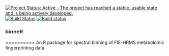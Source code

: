 [![Project Status: Active - The project has reached a stable, usable state and is being actively developed.](http://www.repostatus.org/badges/0.1.0/active.svg)](http://www.repostatus.org/#active) [![Build Status](https://travis-ci.org/jasenfinch/binneR.svg)](https://travis-ci.org/jasenfinch/OrbiFIEproc) [![Build status](https://ci.appveyor.com/api/projects/status/qgbik806tnd6v1up/branch/master?svg=true)](https://ci.appveyor.com/project/jasenfinch/binner/branch/master)

### binneR
==========
An R package for spectral binning of FIE-HRMS metabolomic fingerprinting data
